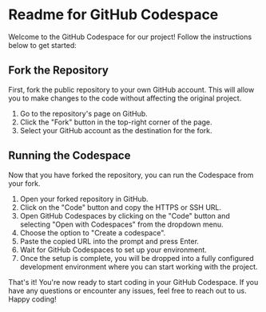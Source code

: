 # Readme for GitHub Codespace

Welcome to the GitHub Codespace for our project! Follow the instructions below to get started:

## Fork the Repository

First, fork the public repository to your own GitHub account. This will allow you to make changes to the code without affecting the original project.

1. Go to the repository's page on GitHub.
2. Click the "Fork" button in the top-right corner of the page.
3. Select your GitHub account as the destination for the fork.

## Running the Codespace

Now that you have forked the repository, you can run the Codespace from your fork.

1. Open your forked repository in GitHub.
2. Click on the "Code" button and copy the HTTPS or SSH URL.
3. Open GitHub Codespaces by clicking on the "Code" button and selecting "Open with Codespaces" from the dropdown menu.
4. Choose the option to "Create a codespace".
5. Paste the copied URL into the prompt and press Enter.
6. Wait for GitHub Codespaces to set up your environment.
7. Once the setup is complete, you will be dropped into a fully configured development environment where you can start working with the project.

That's it! You're now ready to start coding in your GitHub Codespace. If you have any questions or encounter any issues, feel free to reach out to us. Happy coding!
